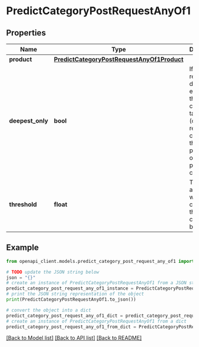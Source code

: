 # PredictCategoryPostRequestAnyOf1


## Properties

Name | Type | Description | Notes
------------ | ------------- | ------------- | -------------
**product** | [**PredictCategoryPostRequestAnyOf1Product**](PredictCategoryPostRequestAnyOf1Product.md) |  | 
**deepest_only** | **bool** | If true, only return the deepest elements in the category taxonomy (don&#39;t return categories that are parents of other predicted categories)  | [optional] 
**threshold** | **float** | The score above which we consider the category to be detected  | [optional] [default to 0.5]

## Example

```python
from openapi_client.models.predict_category_post_request_any_of1 import PredictCategoryPostRequestAnyOf1

# TODO update the JSON string below
json = "{}"
# create an instance of PredictCategoryPostRequestAnyOf1 from a JSON string
predict_category_post_request_any_of1_instance = PredictCategoryPostRequestAnyOf1.from_json(json)
# print the JSON string representation of the object
print(PredictCategoryPostRequestAnyOf1.to_json())

# convert the object into a dict
predict_category_post_request_any_of1_dict = predict_category_post_request_any_of1_instance.to_dict()
# create an instance of PredictCategoryPostRequestAnyOf1 from a dict
predict_category_post_request_any_of1_from_dict = PredictCategoryPostRequestAnyOf1.from_dict(predict_category_post_request_any_of1_dict)
```
[[Back to Model list]](../README.md#documentation-for-models) [[Back to API list]](../README.md#documentation-for-api-endpoints) [[Back to README]](../README.md)


